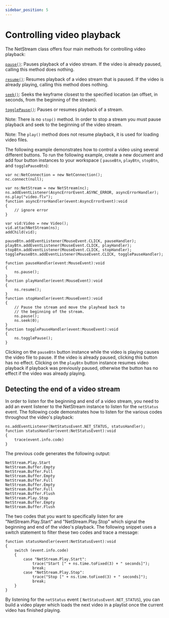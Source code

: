 ```yaml
---
sidebar_position: 5
---
```


# Controlling video playback

The NetStream class offers four main methods for controlling video playback:

[`pause()`](<https://help.adobe.com/en_US/FlashPlatform/reference/actionscript/3/flash/net/NetStream.html#pause()>):
Pauses playback of a video stream. If the video is already paused, calling this
method does nothing.

[`resume()`](<https://help.adobe.com/en_US/FlashPlatform/reference/actionscript/3/flash/net/NetStream.html#resume()>):
Resumes playback of a video stream that is paused. If the video is already
playing, calling this method does nothing.

[`seek()`](<https://help.adobe.com/en_US/FlashPlatform/reference/actionscript/3/flash/net/NetStream.html#seek()>):
Seeks the keyframe closest to the specified location (an offset, in seconds,
from the beginning of the stream).

[`togglePause()`](<https://help.adobe.com/en_US/FlashPlatform/reference/actionscript/3/flash/net/NetStream.html#togglePause()>):
Pauses or resumes playback of a stream.

Note: There is no `stop()` method. In order to stop a stream you must pause
playback and seek to the beginning of the video stream.

Note: The `play()` method does not resume playback, it is used for loading video
files.

The following example demonstrates how to control a video using several
different buttons. To run the following example, create a new document and add
four button instances to your workspace ( `pauseBtn`, `playBtn`, `stopBtn`, and
`togglePauseBtn`):

    var nc:NetConnection = new NetConnection();
    nc.connect(null);

    var ns:NetStream = new NetStream(nc);
    ns.addEventListener(AsyncErrorEvent.ASYNC_ERROR, asyncErrorHandler);
    ns.play("video.flv");
    function asyncErrorHandler(event:AsyncErrorEvent):void
    {
    	// ignore error
    }

    var vid:Video = new Video();
    vid.attachNetStream(ns);
    addChild(vid);

    pauseBtn.addEventListener(MouseEvent.CLICK, pauseHandler);
    playBtn.addEventListener(MouseEvent.CLICK, playHandler);
    stopBtn.addEventListener(MouseEvent.CLICK, stopHandler);
    togglePauseBtn.addEventListener(MouseEvent.CLICK, togglePauseHandler);

    function pauseHandler(event:MouseEvent):void
    {
    	ns.pause();
    }
    function playHandler(event:MouseEvent):void
    {
    	ns.resume();
    }
    function stopHandler(event:MouseEvent):void
    {
    	// Pause the stream and move the playhead back to
    	// the beginning of the stream.
    	ns.pause();
    	ns.seek(0);
    }
    function togglePauseHandler(event:MouseEvent):void
    {
    	ns.togglePause();
    }

Clicking on the `pauseBtn` button instance while the video is playing causes the
video file to pause. If the video is already paused, clicking this button has no
effect. Clicking on the `playBtn` button instance resumes video playback if
playback was previously paused, otherwise the button has no effect if the video
was already playing.

## Detecting the end of a video stream

In order to listen for the beginning and end of a video stream, you need to add
an event listener to the NetStream instance to listen for the `netStatus` event.
The following code demonstrates how to listen for the various codes throughout
the video's playback:

    ns.addEventListener(NetStatusEvent.NET_STATUS, statusHandler);
    function statusHandler(event:NetStatusEvent):void
    {
    	trace(event.info.code)
    }

The previous code generates the following output:

    NetStream.Play.Start
    NetStream.Buffer.Empty
    NetStream.Buffer.Full
    NetStream.Buffer.Empty
    NetStream.Buffer.Full
    NetStream.Buffer.Empty
    NetStream.Buffer.Full
    NetStream.Buffer.Flush
    NetStream.Play.Stop
    NetStream.Buffer.Empty
    NetStream.Buffer.Flush

The two codes that you want to specifically listen for are
"NetStream.Play.Start" and "NetStream.Play.Stop" which signal the beginning and
end of the video's playback. The following snippet uses a switch statement to
filter these two codes and trace a message:

    function statusHandler(event:NetStatusEvent):void
    {
    	switch (event.info.code)
    	{
    		case "NetStream.Play.Start":
    			trace("Start [" + ns.time.toFixed(3) + " seconds]");
    			break;
    		case "NetStream.Play.Stop":
    			trace("Stop [" + ns.time.toFixed(3) + " seconds]");
    			break;
    	}
    }

By listening for the `netStatus` event ( `NetStatusEvent.NET_STATUS`), you can
build a video player which loads the next video in a playlist once the current
video has finished playing.
